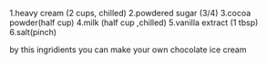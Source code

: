 1.heavy cream (2 cups, chilled)
2.powdered sugar (3/4)
3.cocoa powder(half cup)
4.milk (half cup ,chilled)
5.vanilla extract (1 tbsp)
6.salt(pinch)

by this ingridients you can make your own chocolate ice cream
